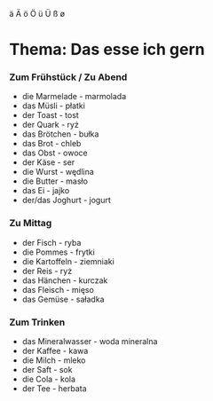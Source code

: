 ä
Ä
ö
Ö
ü
Ü
ß
ø
# Thema: Das esse ich gern
### Zum Frühstück / Zu Abend
- die Marmelade - marmolada
- das Müsli - płatki
- der Toast - tost
- der Quark - ryż
- das Brötchen - bułka
- das Brot - chleb
- das Obst - owoce
- der Käse - ser
- die Wurst - wędlina
- die Butter - masło
- das Ei - jajko
- der/das Joghurt - jogurt
### Zu Mittag
- der Fisch - ryba
- die Pommes - frytki
- die Kartoffeln - ziemniaki
- der Reis - ryż
- das Hänchen - kurczak
- das Fleisch - mięso
- das Gemüse - saładka
### Zum Trinken
- das Mineralwasser - woda mineralna
- der Kaffee - kawa
- die Milch - mleko
- der Saft - sok
- die Cola - kola
- der Tee - herbata
